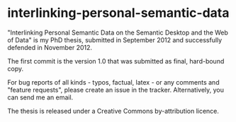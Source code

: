 interlinking-personal-semantic-data
===================================

"Interlinking Personal Semantic Data on the Semantic Desktop and the Web of Data" is my PhD thesis, submitted in September 2012 and successfully defended in November 2012. 

The first commit is the version 1.0 that was submitted as final, hard-bound copy.

For bug reports of all kinds - typos, factual, latex - or any comments and "feature requests", please create an issue in the tracker. Alternatively, you can send me an email. 

The thesis is released under a Creative Commons by-attribution licence.
